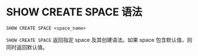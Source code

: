 # SHOW CREATE SPACE 语法

```ngql
SHOW CREATE SPACE <space_name>
```

`SHOW CREATE SPACE` 返回指定 space 及其创建语法。如果 space 包含默认值，则同时返回默认值。
